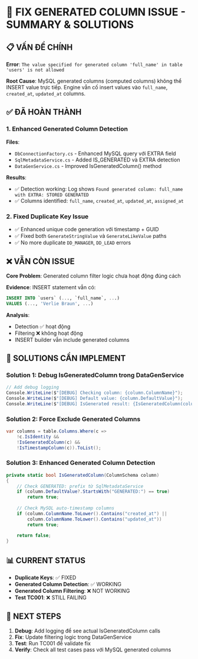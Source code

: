 # 🎯 **FIX GENERATED COLUMN ISSUE - SUMMARY & SOLUTIONS**

## 📋 **VẤN ĐỀ CHÍNH**

**Error**: `The value specified for generated column 'full_name' in table 'users' is not allowed`

**Root Cause**: MySQL generated columns (computed columns) không thể INSERT value trực tiếp. Engine vẫn cố insert values vào `full_name`, `created_at`, `updated_at` columns.

## ✅ **ĐÃ HOÀN THÀNH**

### 1. **Enhanced Generated Column Detection**
**Files**: 
- `DbConnectionFactory.cs` - Enhanced MySQL query với EXTRA field
- `SqlMetadataService.cs` - Added IS_GENERATED và EXTRA detection  
- `DataGenService.cs` - Improved IsGeneratedColumn() method

**Results**: 
- ✅ Detection working: Log shows `Found generated column: full_name with EXTRA: STORED GENERATED`
- ✅ Columns identified: `full_name`, `created_at`, `updated_at`, `assigned_at`

### 2. **Fixed Duplicate Key Issue** 
- ✅ Enhanced unique code generation với timestamp + GUID
- ✅ Fixed both `GenerateStringValue` và `GenerateLikeValue` paths
- ✅ No more duplicate `DD_MANAGER`, `DD_LEAD` errors

## ❌ **VẪN CÒN ISSUE**

**Core Problem**: Generated column filter logic chưa hoạt động đúng cách

**Evidence**: INSERT statement vẫn có:
```sql
INSERT INTO `users` (..., `full_name`, ...)  
VALUES (..., 'Verlie Braun', ...)
```

**Analysis**: 
- Detection ✅ hoạt động
- Filtering ❌ không hoạt động  
- INSERT builder vẫn include generated columns

## 🎯 **SOLUTIONS CẦN IMPLEMENT**

### **Solution 1: Debug IsGeneratedColumn trong DataGenService**
```csharp
// Add debug logging
Console.WriteLine($"[DEBUG] Checking column: {column.ColumnName}");
Console.WriteLine($"[DEBUG] Default value: {column.DefaultValue}");  
Console.WriteLine($"[DEBUG] IsGenerated result: {IsGeneratedColumn(column)}");
```

### **Solution 2: Force Exclude Generated Columns**
```csharp
var columns = table.Columns.Where(c => 
    !c.IsIdentity && 
    !IsGeneratedColumn(c) &&
    !IsTimestampColumn(c)).ToList();
```

### **Solution 3: Enhanced Generated Column Detection**
```csharp
private static bool IsGeneratedColumn(ColumnSchema column)
{
    // Check GENERATED: prefix từ SqlMetadataService
    if (column.DefaultValue?.StartsWith("GENERATED:") == true)
        return true;
        
    // Check MySQL auto-timestamp columns  
    if (column.ColumnName.ToLower().Contains("created_at") ||
        column.ColumnName.ToLower().Contains("updated_at"))
        return true;
        
    return false;
}
```

## 📊 **CURRENT STATUS**

- **Duplicate Keys**: ✅ FIXED
- **Generated Column Detection**: ✅ WORKING  
- **Generated Column Filtering**: ❌ NOT WORKING
- **Test TC001**: ❌ STILL FAILING

## 🚀 **NEXT STEPS**

1. **Debug**: Add logging để see actual IsGeneratedColumn calls
2. **Fix**: Update filtering logic trong DataGenService
3. **Test**: Run TC001 để validate fix
4. **Verify**: Check all test cases pass với MySQL generated columns 